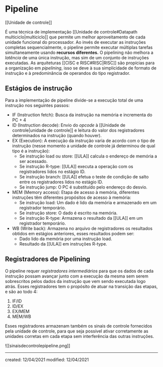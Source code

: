 # Pipeline
[[Unidade de controle]]

É uma técnica de implementação [[Unidade de controle#Datapath multiciclo|multiciclo]] que permite um melhor aproveitamento de cada unidade funcional do processador. Ao invés de executar as instruções completas sequencialmente, o pipeline permite executar múltiplas tarefas simultaneamente usando **recursos diferentes.**
O pipelining não melhora a *latência* de uma única instrução, mas sim de um conjunto de instruções executadas.
As arquiteturas [[CISC e RISC#RISC|RISC]] são propícias para a organização em *pipelining*, isso se deve à sua simplicidade de formato de instrução e à predominância de operandos do tipo registrador.

## Estágios de instrução
Para a implementação de pipeline divide-se a execução total de uma instrução nos seguintes passos:

- IF (Instruction fetch): Busca da instrução na memória e incrementa do PC + 4
- ID (Instruction decode): Envio do *opcode* à [[Unidade de controle|unidade de controle]] e leitura do valor dos registradores determinados na instrução (quando houver).
- EX (Execution): A execução da instrução varia de acordo com o tipo de instrução (nesse momento a unidade de controle já determinou de qual tipo é a instrução):
  - Se instrução load ou store: [[ULA]] calcula o endereço de memória a ser acessado.
  - Se instrução R-type: [[ULA]] executa a operação com os registradores lidos no estágio ID.
  - Se instrução branch: [[ULA]] efetua o teste de condição de salto entre os registradores lidos no estágio ID.
  - Se instrução jump: O PC é substituído pelo endereço do desvio.
- MEM (Memory access): Etapa de acesso à memória, diferentes instruções têm diferentes propósitos de acesso à memória:
  - Se instrução load: Um dado é lido da memória e armazenado em um registrador temporário.
  - Se instrução store: O dado é escrito na memória.
  - Se instrução R-type: Armazena o resultado da [[ULA]]  em um registrador temporário.
- WB (Write back): Armazena no arquivo de registradores os resultados obtidos em estágios anteriores, esses resultados podem ser:
  - Dado lido da memória por uma instrução load.
  - Resultado da [[ULA]] em instruções R-type.

## Registradores de Pipelining
O pipeline requer *registradores intermediários* para que os dados de cada instrução possam avançar junto com a execução da mesma sem serem sobrescritos pelos dados da instrução que vem sendo executada logo atrás. Esses registradores tem o propósito de atuar na transição das etapas, e são ao todo 4:

1. IF/ID
2. ID/EX
3. EX/MEM
4. MEM/WB

Esses registradores armazenam também os sinais de controle fornecidos pela unidade de controle, para que seja possível ativar corretamente as unidades corretas em cada etapa sem interferência das outras instruções.

![[sinaisdecontrolepipeline.png]]

---

created: 12/04/2021
modified: 12/04/2021

